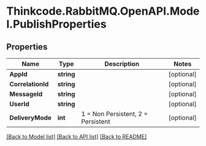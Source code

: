 # Thinkcode.RabbitMQ.OpenAPI.Model.PublishProperties
## Properties

Name | Type | Description | Notes
------------ | ------------- | ------------- | -------------
**AppId** | **string** |  | [optional] 
**CorrelationId** | **string** |  | [optional] 
**MessageId** | **string** |  | [optional] 
**UserId** | **string** |  | [optional] 
**DeliveryMode** | **int** | 1 &#x3D; Non Persistent, 2 &#x3D; Persistent | [optional] 

[[Back to Model list]](../README.md#documentation-for-models) [[Back to API list]](../README.md#documentation-for-api-endpoints) [[Back to README]](../README.md)

